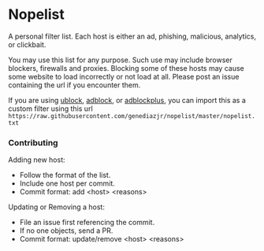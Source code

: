 Nopelist
=======

A personal filter list. Each host is either an ad, phishing, malicious, analytics, or clickbait.

You may use this list for any purpose. Such use may include browser blockers, firewalls and proxies.
Blocking some of these hosts may cause some website to load incorrectly or not load at all.
Please post an issue containing the url if you encounter them.

If you are using [ublock](https://www.ublock.org/), [adblock](https://www.getadblock.com/), or [adblockplus](https://adblockplus.org/),
you can import this as a custom filter using this url `https://raw.githubusercontent.com/genediazjr/nopelist/master/nopelist.txt`

### Contributing

Adding new host:
- Follow the format of the list.
- Include one host per commit.
- Commit format: add &lt;host&gt; &lt;reasons&gt;

Updating or Removing a host:
- File an issue first referencing the commit.
- If no one objects, send a PR.
- Commit format: update/remove &lt;host&gt; &lt;reasons&gt;
